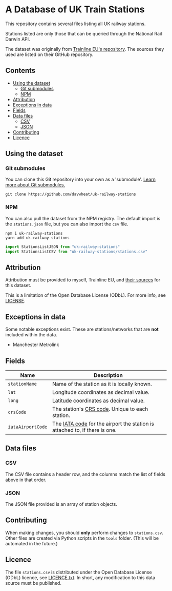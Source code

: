 # A Database of UK Train Stations <!-- omit in toc -->

This repository contains several files listing all UK railway stations.

Stations listed are only those that can be queried through the National Rail Darwin API.

The dataset was originally from [Trainline EU's repository](https://github.com/trainline-eu/stations). The sources they used are listed on their GitHub repository.

## Contents <!-- omit in toc -->

- [Using the dataset](#using-the-dataset)
  - [Git submodules](#git-submodules)
  - [NPM](#npm)
- [Attribution](#attribution)
- [Exceptions in data](#exceptions-in-data)
- [Fields](#fields)
- [Data files](#data-files)
  - [CSV](#csv)
  - [JSON](#json)
- [Contributing](#contributing)
- [Licence](#licence)

## Using the dataset

### Git submodules

You can clone this Git repository into your own as a 'submodule'. [Learn more about Git submodules.](https://medium.com/@porteneuve/mastering-git-submodules-34c65e940407)

```properties
git clone https://github.com/davwheat/uk-railway-stations
```

### NPM

You can also pull the dataset from the NPM registry. The default import is the `stations.json` file, but you can also import the `csv` file.

```
npm i uk-railway-stations
yarn add uk-railway stations
```

```js
import StationsListJSON from "uk-railway-stations"
import StationsListCSV from "uk-railway-stations/stations.csv"
```

## Attribution

Attribution must be provided to myself, Trainline EU, and [their sources](https://github.com/trainline-eu/stations#licence) for this dataset.

This is a limitation of the Open Database License (ODbL). For more info, see [LICENSE](LICENSE).

## Exceptions in data

Some notable exceptions exist. These are stations/networks that are **not** included within the data.

- Manchester Metrolink

## Fields

| Name              | Description                                                                                                                   |
| ----------------- | ----------------------------------------------------------------------------------------------------------------------------- |
| `stationName`     | Name of the station as it is locally known.                                                                                   |
| `lat`             | Longitude coordinates as decimal value.                                                                                       |
| `long`            | Latitude coordinates as decimal value.                                                                                        |  |
| `crsCode`         | The station's [CRS code](https://www.nationalrail.co.uk/stations_destinations/48541.aspx). Unique to each station.            |
| `iataAirportCode` | The [IATA code](https://en.wikipedia.org/wiki/IATA_airport_code) for the airport the station is attached to, if there is one. |

## Data files

### CSV

The CSV file contains a header row, and the columns match the list of fields above in that order.

### JSON

The JSON file provided is an array of station objects.

## Contributing

When making changes, you should **only** perform changes to `stations.csv`. Other files are created via Python scripts in the `tools` folder. (This will be automated in the future.)

## Licence

The file `stations.csv` is distributed under the Open Database License (ODbL) licence, see [LICENCE.txt](https://github.com/davwheat/uk-railway-stations/blob/master/LICENCE). In short, any modification to this data source must be published.
